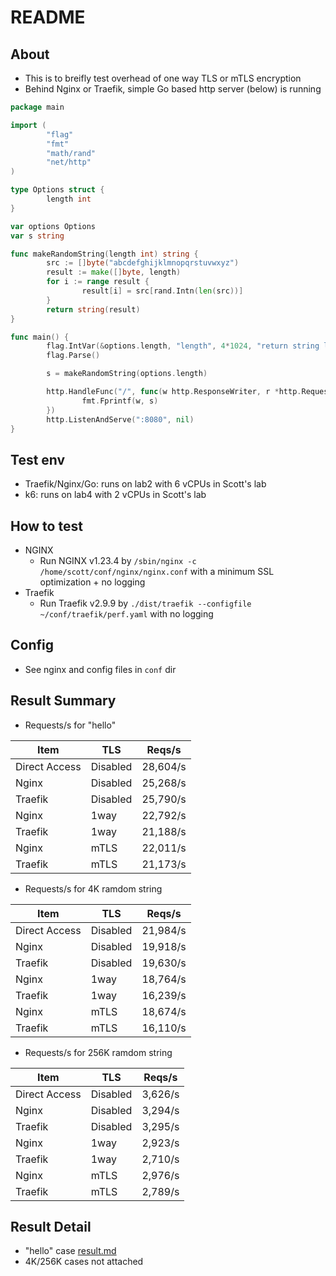 # README

## About

* This is to breifly test overhead of one way TLS or mTLS encryption
* Behind Nginx or Traefik, simple Go based http server (below) is running

```go
package main

import (
        "flag"
        "fmt"
        "math/rand"
        "net/http"
)

type Options struct {
        length int
}

var options Options
var s string

func makeRandomString(length int) string {
        src := []byte("abcdefghijklmnopqrstuvwxyz")
        result := make([]byte, length)
        for i := range result {
                result[i] = src[rand.Intn(len(src))]
        }
        return string(result)
}

func main() {
        flag.IntVar(&options.length, "length", 4*1024, "return string len")
        flag.Parse()

        s = makeRandomString(options.length)

        http.HandleFunc("/", func(w http.ResponseWriter, r *http.Request) {
                fmt.Fprintf(w, s)
        })
        http.ListenAndServe(":8080", nil)
}
```

## Test env

* Traefik/Nginx/Go: runs on lab2 with 6 vCPUs in Scott's lab
* k6: runs on lab4 with 2 vCPUs in Scott's lab

## How to test

* NGINX
  * Run NGINX v1.23.4 by `/sbin/nginx -c /home/scott/conf/nginx/nginx.conf` with a minimum SSL optimization + no logging
* Traefik
  * Run Traefik v2.9.9 by `./dist/traefik --configfile ~/conf/traefik/perf.yaml` with no logging

## Config

* See nginx and config files in `conf` dir


## Result Summary

* Requests/s for "hello"

| Item          | TLS      | Reqs/s   |
| ------------- | -------- | -------- |
| Direct Access | Disabled | 28,604/s |
| Nginx         | Disabled | 25,268/s |
| Traefik       | Disabled | 25,790/s |
| Nginx         | 1way     | 22,792/s |
| Traefik       | 1way     | 21,188/s |
| Nginx         | mTLS     | 22,011/s |
| Traefik       | mTLS     | 21,173/s |

* Requests/s for 4K ramdom string

| Item          | TLS      | Reqs/s   |
| ------------- | -------- | -------- |
| Direct Access | Disabled | 21,984/s |
| Nginx         | Disabled | 19,918/s |
| Traefik       | Disabled | 19,630/s |
| Nginx         | 1way     | 18,764/s |
| Traefik       | 1way     | 16,239/s |
| Nginx         | mTLS     | 18,674/s |
| Traefik       | mTLS     | 16,110/s |

* Requests/s for 256K ramdom string

| Item          | TLS      | Reqs/s   |
| ------------- | -------- | -------- |
| Direct Access | Disabled | 3,626/s  |
| Nginx         | Disabled | 3,294/s  |
| Traefik       | Disabled | 3,295/s  |
| Nginx         | 1way     | 2,923/s  |
| Traefik       | 1way     | 2,710/s  |
| Nginx         | mTLS     | 2,976/s  |
| Traefik       | mTLS     | 2,789/s  |


## Result Detail

* "hello" case [result.md](result.md)
* 4K/256K cases not attached

